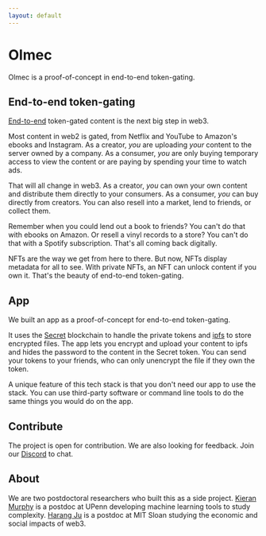 ```yaml
---
layout: default
---
```


# Olmec

Olmec is a proof-of-concept in end-to-end token-gating.

## End-to-end token-gating

[End-to-end](https://en.wikipedia.org/wiki/End-to-end_principle) token-gated content is the next big step in web3.

Most content in web2 is gated, from Netflix and YouTube to Amazon's ebooks and Instagram. As a creator, *you* are uploading *your* content to the server owned by a company. As a consumer, *you* are only buying temporary access to view the content or are paying by spending your time to watch ads.

That will all change in web3. As a creator, *you* can own your own content and distribute them directly to your consumers. As a consumer, *you* can buy directly from creators. You can also resell into a market, lend to friends, or collect them.

Remember when you could lend out a book to friends? You can't do that with ebooks on Amazon. Or resell a vinyl records to a store? You can't do that with a Spotify subscription. That's all coming back digitally.

NFTs are the way we get from here to there. But now, NFTs display metadata for all to see. With private NFTs, an NFT can unlock content if you own it. That's the beauty of end-to-end token-gating.

## App

We built an app as a proof-of-concept for end-to-end token-gating.

It uses the [Secret](http://scrt.network) blockchain to handle the private tokens and [ipfs](https://ipfs.tech) to store encrypted files. The app lets you encrypt and upload your content to ipfs and hides the password to the content in the Secret token. You can send your tokens to your friends, who can only unencrypt the file if they own the token.

A unique feature of this tech stack is that you don't need our app to use the stack. You can use third-party software or command line tools to do the same things you would do on the app.

## Contribute

The project is open for contribution. We are also looking for feedback. Join our [Discord](https://discord.gg/Hfu9hhcqv9) to chat.

## About

We are two postdoctoral researchers who built this as a side project. [Kieran Murphy](http://kieranamurphy.com) is a postdoc at UPenn developing machine learning tools to study complexity. [Harang Ju](http://harangju.com) is a postdoc at MIT Sloan studying the economic and social impacts of web3.
